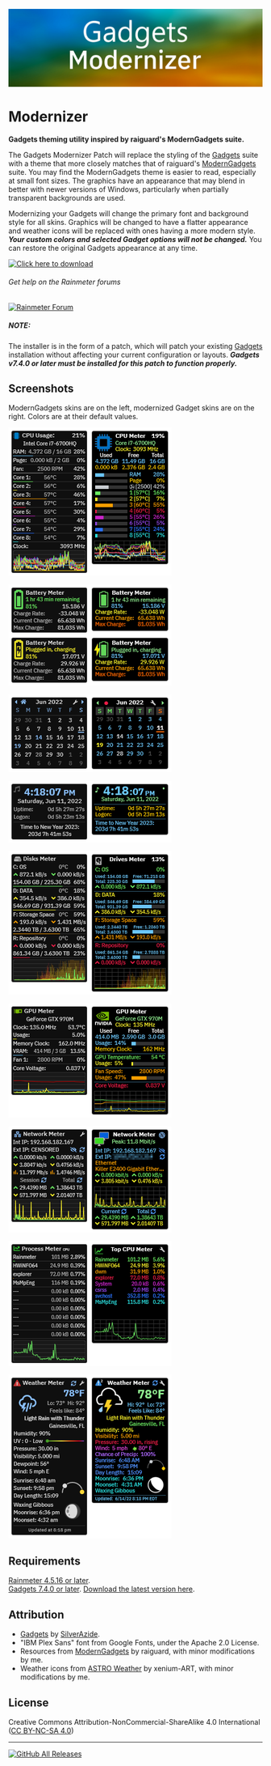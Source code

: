 ![](Images/Modernizer.png)
# Modernizer
**Gadgets theming utility inspired by raiguard's ModernGadgets suite.**

The Gadgets Modernizer Patch will replace the styling of the [Gadgets](https://github.com/SilverAzide/Gadgets/#readme) suite with a theme that more closely matches that of raiguard's [ModernGadgets](https://github.com/raiguard/ModernGadgets/#readme) suite. You may find the ModernGadgets theme is easier to read, especially at small font sizes. The graphics have an appearance that may blend in better with newer versions of Windows, particularly when partially transparent backgrounds are used.

Modernizing your Gadgets will change the primary font and background style for all skins. Graphics will be changed to have a flatter appearance and weather icons will be replaced with ones having a more modern style. **_Your custom colors and selected Gadget options will not be changed._** You can restore the original Gadgets appearance at any time.

[![Click here to download](https://img.shields.io/github/v/release/SilverAzide/Modernizer?logo=github&label=Click%20here%20to%20download&color=blueviolet&style=for-the-badge)](https://github.com/SilverAzide/Modernizer/releases/download/v7.4.0/Modernizer.-.Gadgets.Patch_7.4.0.rmskin)

###### Get help on the Rainmeter forums
[![Rainmeter Forum](https://img.shields.io/static/v1?label=Rainmeter%20Forum&message=Gadgets%20Modernizer&colorA=f0f0f0&colorB=2a6e9b&style=flat-square&logo=data%3Aimage%2Fpng%3Bbase64%2CiVBORw0KGgoAAAANSUhEUgAAAAsAAAAQCAYAAADAvYV%2BAAAABHNCSVQICAgIfAhkiAAAAAlwSFlzAAAESwAABEsBbzH2CgAAABl0RVh0U29mdHdhcmUAd3d3Lmlua3NjYXBlLm9yZ5vuPBoAAAH6SURBVCiRhdJPSJNhHAfw7%2FO8z%2Fu8%2F3w3bW05WVlr4XRzyw0iFRfF7FIepD8UQn9Mq8MWBnXpsPDapVuhyyKKqE4lHSoKqUPUwYQkgkqtiBAcCTU22db7dLFyueh3%2FPHh%2B%2BUHP6DCNCTS6yrt6d8LX%2FKyU2HSS39iqPm%2F2KXLF7aHvKajSr8BCPJPHDwx3GbT1c4z3TGpub62PnLq6qHKeM9tydS0a6ldW%2ByUEJze2W5yKp3bOHClehmOrM72tW7wOJs8TgCAw9Swvz1oU7g0WIajR4dkzthgfzxqLq3d1xbkFDgQOn7R9RtbVXJfrHGt7q4us1Bkhp6OsG7YjdQiFoQzluqPR8rlr1M2N3EI9PiS123Un0zH%2FHUOvlLnKH5%2BCuvbp2XpnWGfrEuFvUzjfNvWgLcm%2FyyFwtQdAAR8fRfUyACo4YY1%2FxaxBo8x9npmB5MAVZYoIbK2mCVQmBpFYfoeqOEGkRSwlhGACJXmiqWHD169n1eCvSDc9qdfWLCyX6C2JPB4ciaXzRdGpbkXdz%2Fooee77XaXK9RxmArLAmEq2KootNazmMh7xcjY%2BGwmI44QAAicvLTC5PxReE2tt3tTo72uxkTmew73J95ln7z5OJcrleKT53unlzyKIIFEusthMw5aQtRTgtmv2YVbysKPm%2BPDx4oA8BMJrI6FKL9sKAAAAABJRU5ErkJggg%3D%3D)](https://forum.rainmeter.net/viewtopic.php?t=41363)

##### NOTE:
The installer is in the form of a patch, which will patch your existing [Gadgets](https://github.com/SilverAzide/Gadgets/#readme) installation without affecting your current configuration or layouts. **_Gadgets v7.4.0 or later must be installed for this patch to function properly._**

## Screenshots
ModernGadgets skins are on the left, modernized Gadget skins are on the right. Colors are at their default values.

![All CPU Meter](Images/All-CPU-Meter.png)

![Battery Meter](Images/Battery-Meter.png)

![Calendar](Images/Calendar.png)

![Chronometer](Images/Chronometer.png)

![Drives Meter](Images/Drives-Meter.png)

![GPU Meter](Images/GPU-Meter.png)

![Network Meter](Images/Network-Meter.png)

![Top Process Meter](Images/Top-Process-Meter.png)

![Weather Meter](Images/Weather-Meter.png)

## Requirements
[Rainmeter 4.5.16 or later](https://www.rainmeter.net).<br>
[Gadgets 7.4.0 or later](https://github.com/SilverAzide/Gadgets/#readme). [Download the latest version here](https://github.com/SilverAzide/Gadgets/releases/latest).

## Attribution
* [Gadgets](https://github.com/SilverAzide/Gadgets/#readme) by [SilverAzide](https://github.com/SilverAzide).
* "IBM Plex Sans" font from Google Fonts, under the Apache 2.0 License.
* Resources from [ModernGadgets](https://github.com/raiguard/ModernGadgets/#readme) by raiguard, with minor modifications by me.
* Weather icons from [ASTRO Weather](https://www.deviantart.com/xenium-art/art/ASTRO-Weather-UPDATED-1-JUN-2022-798405481) by xenium-ART, with minor modifications by me.

## License
Creative Commons Attribution-NonCommercial-ShareAlike 4.0 International ([CC BY-NC-SA 4.0](https://creativecommons.org/licenses/by-nc-sa/4.0/))

---
[![GitHub All Releases](https://img.shields.io/github/downloads/SilverAzide/Modernizer/total?color=blue&logo=github&style=for-the-badge)](https://github.com/SilverAzide/Modernizer/releases)

